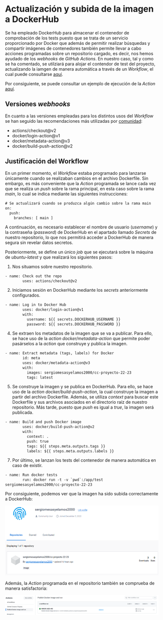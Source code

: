 # Actualización y subida de la imagen a DockerHub
Se ha empleado DockerHub para almacenar el contenedor de comprobación de los tests puesto que se trata de un servicio proporcionado por Docker que además de permitir realizar búsquedas y compartir imágenes de contenedores también permite llevar a cabo acciones programadas sobre un repositorio cargado, es decir, nos hemos ayudado de los _webhooks_ de _GitHub Actions_.
En nuestro caso, tal y como se ha comentado, se utilziará para alojar el contendor de test del proyecto, actualizando la iamgen de manera automática a través de un _Workflow_, el cual puede consultarse [aquí](./../../../.github/workflows/docker.yml).

Por consiguiente, se puede consultar un ejemplo de ejecución de la _Action_ [aquí](https://github.com/sergiomesasyelamos2000/CC-Proyecto-22-23/actions/workflows/docker.yml).

## Versiones _webhooks_
En cuanto a las versiones empleadas para los distintos usos del _Workflow_ se han seguido las recomendaciones más utilizadas por [comunidad](https://github.com/docker/login-action):
- actions/checkout@v2
- docker/login-action@v1
- docker/metadata-action@v3
- docker/build-push-action@v2

## Justificación del Workflow
En un primer momento, el _Workflow_ estaba programado para lanzarse únicamente cuando se realizaban cambios en el archivo Dockerfile. Sin embargo, es más conveniente que la _Action_ programada se lance cada vez que se realiza un _push_ sobre la rama principal, en esta caso sobre la rama _main_, lo cual se indica mediante las siguientes instrucciones:

```
# Se actualizará cuando se produzca algún cambio sobre la rama main
on:
  push:
    branches: [ main ]
```

A continuación, es necesario establecer el nombre de usuario (_username_) y la contraseña (_password_) de DockerHub en el apartado llamado *_Secrets_* de nuestro repositorio, lo que nos permitirá acceder a DockerHub de manera segura sin revelar datos secretos.

Posteriormente, se define un único _job_ que se ejecutará sobre la máquina de _ubuntu-latest_ y que realizará los siguientes pasos:

1. Nos situamos sobre nuestro repositorio.

```
- name: Check out the repo
        uses: actions/checkout@v2
```
2. Iniciamos sesión en DockerHub mediante los _secrets_ anteriormente configurados.

```
- name: Log in to Docker Hub
        uses: docker/login-action@v1
        with:
          username: ${{ secrets.DOCKERHUB_USERNAME }}
          password: ${{ secrets.DOCKERHUB_PASSWORD }}
```
4. Se extraen los metadatos de la imagen que se va a publicar. Para ello, se hace uso de la _action_ *docker/metadata-action* que permite poder pasárselos a la _action_ que construye y publica la imagen.

```
- name: Extract metadata (tags, labels) for Docker
        id: meta
        uses: docker/metadata-action@v3
        with:
          images: sergiomesasyelamos2000/cc-proyecto-22-23
          tags: latest
```
5. Se construye la imagen y se publica en DockerHub. Para ello, se hace uso de la _action_ *docker/build-push-action*, la cual construye la imagen a partir del archivo Dockerfile. Además, se utiliza *_context_* para buscar este Dockerfile y sus archivos asociados en el directorio raíz de nuestro repositorio. Más tarde, puesto que *_push_* es igual a *_true_*, la imagen será publicada.

```
- name: Build and push Docker image
        uses: docker/build-push-action@v2
        with:
          context: .
          push: true
          tags: ${{ steps.meta.outputs.tags }}
          labels: ${{ steps.meta.outputs.labels }}
```
7. Por último, se lanzan los tests del contenedor de manera automática en caso de existir.

```
- name: Run docker tests
        run: docker run -t -v `pwd`:/app/test sergiomesasyelamos2000/cc-proyecto-22-23
```

Por consiguiente, podemos ver que la imagen ha sido subida correctamente a DockerHub:

![DockerHub](./../../img/dockerhub.png)

Además, la _Action_ programada en el repositorio también se comprueba de manera satisfactoria:

![Action1](./../../img/action2.png)


